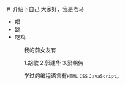 ＃ 介绍下自己
大家好，我是老马

<ul>
  <li>唱</li>
  <li>跳</li>
  <li>吃鸡</li>
 <ul>

我的前女友有

1.胡歌
2.郭建华
3.梁朝伟

学过的编程语言有`HTML`  `CSS`  `JavaScript`。

